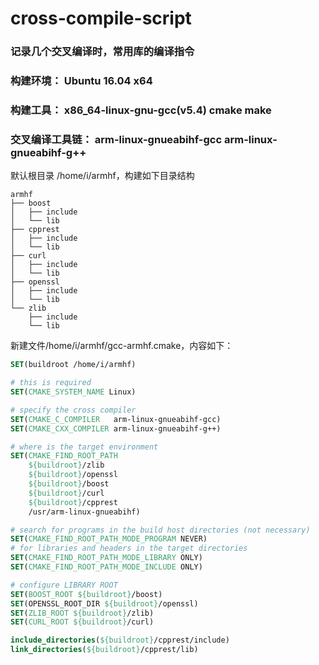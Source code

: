 # cross-compile-script

### 记录几个交叉编译时，常用库的编译指令
### 构建环境： Ubuntu 16.04 x64
### 构建工具： x86_64-linux-gnu-gcc(v5.4) cmake make
### 交叉编译工具链： arm-linux-gnueabihf-gcc arm-linux-gnueabihf-g++

默认根目录 /home/i/armhf，构建如下目录结构
```
armhf
├── boost
│   ├── include
│   └── lib
├── cpprest
│   ├── include
│   └── lib
├── curl
│   ├── include
│   └── lib
├── openssl
│   ├── include
│   └── lib
└── zlib
    ├── include
    └── lib
```

新建文件/home/i/armhf/gcc-armhf.cmake，内容如下：
```cmake
SET(buildroot /home/i/armhf)

# this is required
SET(CMAKE_SYSTEM_NAME Linux)

# specify the cross compiler
SET(CMAKE_C_COMPILER   arm-linux-gnueabihf-gcc)
SET(CMAKE_CXX_COMPILER arm-linux-gnueabihf-g++)

# where is the target environment 
SET(CMAKE_FIND_ROOT_PATH 
    ${buildroot}/zlib
    ${buildroot}/openssl
    ${buildroot}/boost
    ${buildroot}/curl
    ${buildroot}/cpprest
    /usr/arm-linux-gnueabihf)

# search for programs in the build host directories (not necessary)
SET(CMAKE_FIND_ROOT_PATH_MODE_PROGRAM NEVER)
# for libraries and headers in the target directories
SET(CMAKE_FIND_ROOT_PATH_MODE_LIBRARY ONLY)
SET(CMAKE_FIND_ROOT_PATH_MODE_INCLUDE ONLY)

# configure LIBRARY ROOT
SET(BOOST_ROOT ${buildroot}/boost)
SET(OPENSSL_ROOT_DIR ${buildroot}/openssl)
SET(ZLIB_ROOT ${buildroot}/zlib)
SET(CURL_ROOT ${buildroot}/curl)

include_directories(${buildroot}/cpprest/include)
link_directories(${buildroot}/cpprest/lib)
```
